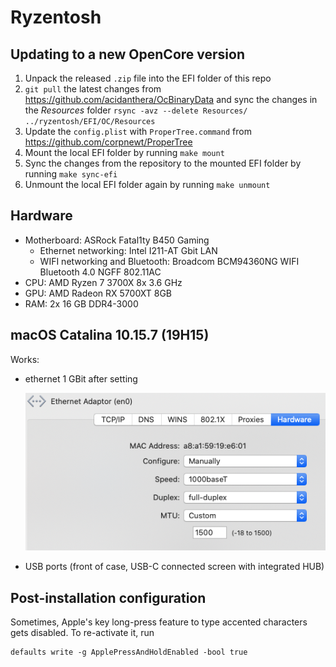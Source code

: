 # Ryzentosh

## Updating to a new OpenCore version
1. Unpack the released `.zip` file into the EFI folder of this repo
1. `git pull` the latest changes from https://github.com/acidanthera/OcBinaryData and sync the changes in the _Resources_ folder `rsync -avz --delete Resources/ ../ryzentosh/EFI/OC/Resources`
1. Update the `config.plist` with `ProperTree.command` from https://github.com/corpnewt/ProperTree
1. Mount the local EFI folder by running `make mount`
1. Sync the changes from the repository to the mounted EFI folder by running `make sync-efi`
1. Unmount the local EFI folder again by running `make unmount`


## Hardware
- Motherboard: ASRock Fatal1ty B450 Gaming
    - Ethernet networking: Intel I211-AT Gbit LAN
    - WIFI networking and Bluetooth: Broadcom BCM94360NG WIFI Bluetooth 4.0 NGFF 802.11AC
- CPU: AMD Ryzen 7 3700X 8x 3.6 GHz
- GPU: AMD Radeon RX 5700XT 8GB
- RAM: 2x 16 GB DDR4-3000

## macOS Catalina 10.15.7 (19H15)
Works:
- ethernet 1 GBit after setting

  ![ethernet configuration](resources/images/ethernet-config.png)

- USB ports (front of case, USB-C connected screen with integrated HUB)

## Post-installation configuration

Sometimes, Apple's key long-press feature to type accented characters gets disabled.
To re-activate it, run
```shell
defaults write -g ApplePressAndHoldEnabled -bool true
```
